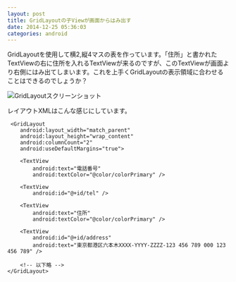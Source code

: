 ```yaml
---
layout: post
title: GridLayoutの子Viewが画面からはみ出す
date: 2014-12-25 05:36:03
categories: android
---
```

<!-- {% raw %} -->
<p>GridLayoutを使用して横2,縦4マスの表を作っています。「住所」と書かれたTextViewの右に住所を入れるTextViewが来るのですが、このTextViewが画面より右側にはみ出てしまいます。これを上手くGridLayoutの表示領域に合わせることはできるのでしょうか？</p>

<p><img src="https://i.stack.imgur.com/mvH8Q.png" alt="GridLayoutスクリーンショット"></p>

<p>レイアウトXMLはこんな感じにしています。</p>

<pre><code> &lt;GridLayout
    android:layout_width="match_parent"
    android:layout_height="wrap_content"
    android:columnCount="2"
    android:useDefaultMargins="true"&gt;

    &lt;TextView
        android:text="電話番号"
        android:textColor="@color/colorPrimary" /&gt;

    &lt;TextView
        android:id="@+id/tel" /&gt;

    &lt;TextView
        android:text="住所"
        android:textColor="@color/colorPrimary" /&gt;

    &lt;TextView
        android:id="@+id/address"
        android:text="東京都港区六本木XXXX-YYYY-ZZZZ-123 456 789 000 123 456 789" /&gt;

    &lt;!-- 以下略 --&gt;
&lt;/GridLayout&gt;
</code></pre>
<!-- {% endraw %} -->
